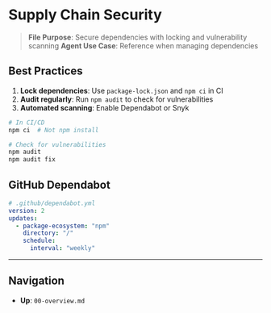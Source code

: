 # Supply Chain Security

> **File Purpose**: Secure dependencies with locking and vulnerability scanning
> **Agent Use Case**: Reference when managing dependencies

## Best Practices

1. **Lock dependencies**: Use `package-lock.json` and `npm ci` in CI
2. **Audit regularly**: Run `npm audit` to check for vulnerabilities
3. **Automated scanning**: Enable Dependabot or Snyk

```bash
# In CI/CD
npm ci  # Not npm install

# Check for vulnerabilities
npm audit
npm audit fix
```

## GitHub Dependabot

```yaml
# .github/dependabot.yml
version: 2
updates:
  - package-ecosystem: "npm"
    directory: "/"
    schedule:
      interval: "weekly"
```

---

## Navigation
- **Up**: `00-overview.md`
